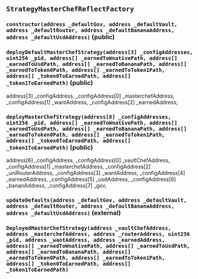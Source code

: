 ## `StrategyMasterChefReflectFactory`






### `constructor(address _defaultGov, address _defaultVault, address _defaultRouter, address _defaultBananaAddress, address _defaultUsdAddress)` (public)





### `deployDefaultMasterChefStrategy(address[3] _configAddresses, uint256 _pid, address[] _earnedToWnativePath, address[] _earnedToUsdPath, address[] _earnedToBananaPath, address[] _earnedToToken0Path, address[] _earnedToToken1Path, address[] _token0ToEarnedPath, address[] _token1ToEarnedPath)` (public)

address[3] _configAddress,
    _configAddress[0] _masterchefAddress,
    _configAddress[1] _wantAddress,
    _configAddress[2] _earnedAddress,



### `deployMasterChefStrategy(address[8] _configAddresses, uint256 _pid, address[] _earnedToWnativePath, address[] _earnedToUsdPath, address[] _earnedToBananaPath, address[] _earnedToToken0Path, address[] _earnedToToken1Path, address[] _token0ToEarnedPath, address[] _token1ToEarnedPath)` (public)

address[6] _configAddress,
    _configAddress[0] _vaultChefAddress,
    _configAddress[1] _masterchefAddress,
    _configAddress[2] _uniRouterAddress,
    _configAddress[3] _wantAddress,
    _configAddress[4]  _earnedAddress,
    _configAddress[5]  _usdAddress,
    _configAddress[6]  _bananAddress,
    _configAddress[7]  _gov,



### `updateDefaults(address _defaultGov, address _defaultVault, address _defaultRouter, address _defaultBananaAddress, address _defaultUsdAddress)` (external)






### `DeployedMasterChefStrategy(address _vaultChefAddress, address _masterchefAddress, address _routerAddress, uint256 _pid, address _wantAddress, address _earnedAddress, address[] _earnedToWnativePath, address[] _earnedToUsdPath, address[] _earnedToBananaPath, address[] _earnedToToken0Path, address[] _earnedToToken1Path, address[] _token0ToEarnedPath, address[] _token1ToEarnedPath)`





